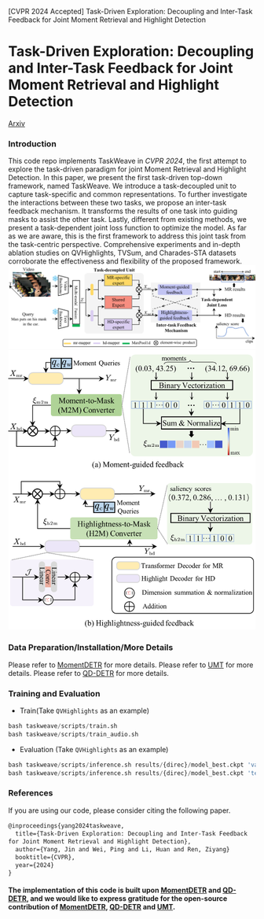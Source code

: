 [CVPR 2024 Accepted] Task-Driven Exploration: Decoupling and Inter-Task Feedback for Joint Moment Retrieval and Highlight Detection

# Task-Driven Exploration: Decoupling and Inter-Task Feedback for Joint Moment Retrieval and Highlight Detection

[Arxiv](https://arxiv.org/abs/2404.09263)
### Introduction
This code repo implements TaskWeave in _CVPR 2024_, the first attempt to explore the task-driven paradigm for joint Moment Retrieval and Highlight Detection. In this paper, we present the first task-driven top-down framework, named TaskWeave. We introduce a task-decoupled unit to capture task-specific and common representations. To further investigate the interactions between these two tasks, we propose an inter-task feedback mechanism. It transforms the results of one task into guiding masks to assist the other task. Lastly, different from existing methods, we present a task-dependent joint loss function to optimize the model. As far as we are aware, this is the first framework to address this joint task from the task-centric perspective. Comprehensive experiments and in-depth ablation studies on QVHighlights, TVSum, and Charades-STA datasets corroborate the effectiveness and flexibility of the proposed framework.
![pipeline](./pipeline.png)
![feedbacks](./feedbacks.png)

### Data Preparation/Installation/More Details
Please refer to [MomentDETR](https://github.com/jayleicn/moment_detr) for more details.
Please refer to [UMT](https://github.com/TencentARC/UMT) for more details.
Please refer to [QD-DETR](https://github.com/wjun0830/QD-DETR) for more details.

### Training and Evaluation
- Train(Take `QVHighlights` as an example)
```python 
bash taskweave/scripts/train.sh 
bash taskweave/scripts/train_audio.sh 
```
- Evaluation (Take `QVHighlights` as an example)
```python
bash taskweave/scripts/inference.sh results/{direc}/model_best.ckpt 'val'
bash taskweave/scripts/inference.sh results/{direc}/model_best.ckpt 'test'
```

### References
If you are using our code, please consider citing the following paper.

```
@inproceedings{yang2024taskweave,
  title={Task-Driven Exploration: Decoupling and Inter-Task Feedback for Joint Moment Retrieval and Highlight Detection},
  author={Yang, Jin and Wei, Ping and Li, Huan and Ren, Ziyang}
  booktitle={CVPR},
  year={2024}
}
```

#### The implementation of this code is built upon [MomentDETR](https://github.com/jayleicn/moment_detr) and [QD-DETR](https://github.com/wjun0830/QD-DETR), and we would like to express gratitude for the open-source contribution of [MomentDETR](https://github.com/jayleicn/moment_detr), [QD-DETR](https://github.com/wjun0830/QD-DETR) and [UMT](https://github.com/TencentARC/UMT).
